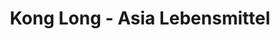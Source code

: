 ---
title: "Kong Long - Asia Lebensmittel"
url: /salzburg/kong-long-asia-lebensmittel/
shop: Supermarkt
---